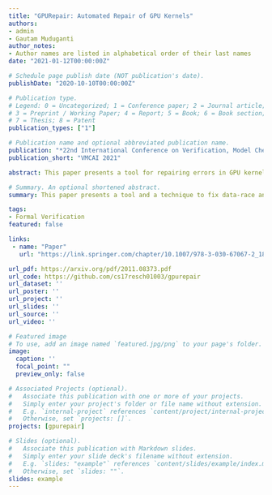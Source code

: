 ```yaml
---
title: "GPURepair: Automated Repair of GPU Kernels"
authors:
- admin
- Gautam Muduganti
author_notes:
- Author names are listed in alphabetical order of their last names
date: "2021-01-12T00:00:00Z"

# Schedule page publish date (NOT publication's date).
publishDate: "2020-10-10T00:00:00Z"

# Publication type.
# Legend: 0 = Uncategorized; 1 = Conference paper; 2 = Journal article;
# 3 = Preprint / Working Paper; 4 = Report; 5 = Book; 6 = Book section;
# 7 = Thesis; 8 = Patent
publication_types: ["1"]

# Publication name and optional abbreviated publication name.
publication: "*22nd International Conference on Verification, Model Checking and Abstract Interpretation*"
publication_short: "VMCAI 2021"

abstract: This paper presents a tool for repairing errors in GPU kernels written in CUDA or OpenCL due to data races and barrier divergence. Our novel extension to prior work can also remove barriers that are deemed unnecessary for correctness. We implement these ideas in our tool called GPURepair, which uses GPUVerify as the verification oracle for GPU kernels. We also extend GPUVerify to support CUDA Cooperative Groups, allowing GPURepair to perform inter-block synchronization for CUDA kernels. To the best of our knowledge, GPURepair is the only tool that can propose a fix for intra-block data races and barrier divergence errors for both CUDA and OpenCL kernels and the only tool that fixes inter-block data races for CUDA kernels. We perform extensive experiments on about 750 kernels and provide a comparison with prior work. We demonstrate the superiority of GPURepair through its capability to fix more kernels and its unique ability to remove redundant barriers and handle inter-block data races. 

# Summary. An optional shortened abstract.
summary: This paper presents a tool and a technique to fix data-race and barrier divergence errors in CUDA and OpenCL programs.

tags:
- Formal Verification
featured: false

links:
 - name: "Paper"
   url: "https://link.springer.com/chapter/10.1007/978-3-030-67067-2_18"

url_pdf: https://arxiv.org/pdf/2011.08373.pdf
url_code: https://github.com/cs17resch01003/gpurepair
url_dataset: ''
url_poster: ''
url_project: ''
url_slides: ''
url_source: ''
url_video: ''

# Featured image
# To use, add an image named `featured.jpg/png` to your page's folder. 
image:
  caption: ''
  focal_point: ""
  preview_only: false

# Associated Projects (optional).
#   Associate this publication with one or more of your projects.
#   Simply enter your project's folder or file name without extension.
#   E.g. `internal-project` references `content/project/internal-project/index.md`.
#   Otherwise, set `projects: []`.
projects: [gpurepair]

# Slides (optional).
#   Associate this publication with Markdown slides.
#   Simply enter your slide deck's filename without extension.
#   E.g. `slides: "example"` references `content/slides/example/index.md`.
#   Otherwise, set `slides: ""`.
slides: example
---
```



